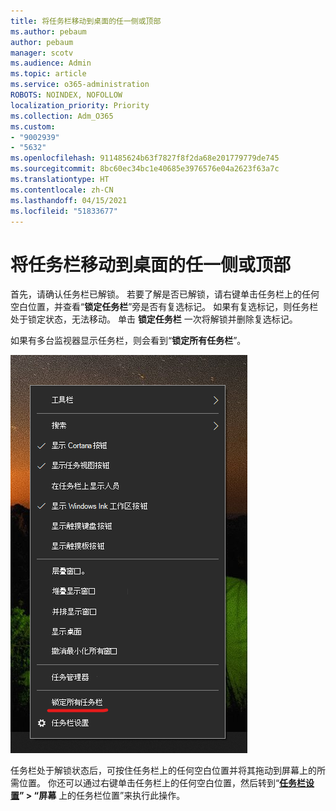 ```yaml
---
title: 将任务栏移动到桌面的任一侧或顶部
ms.author: pebaum
author: pebaum
manager: scotv
ms.audience: Admin
ms.topic: article
ms.service: o365-administration
ROBOTS: NOINDEX, NOFOLLOW
localization_priority: Priority
ms.collection: Adm_O365
ms.custom:
- "9002939"
- "5632"
ms.openlocfilehash: 911485624b63f7827f8f2da68e201779779de745
ms.sourcegitcommit: 8bc60ec34bc1e40685e3976576e04a2623f63a7c
ms.translationtype: HT
ms.contentlocale: zh-CN
ms.lasthandoff: 04/15/2021
ms.locfileid: "51833677"
---
```

# <a name="move-the-taskbar-to-either-side-or-the-top-of-your-desktop"></a>将任务栏移动到桌面的任一侧或顶部

首先，请确认任务栏已解锁。 若要了解是否已解锁，请右键单击任务栏上的任何空白位置，并查看“**锁定任务栏**”旁是否有复选标记。 如果有复选标记，则任务栏处于锁定状态，无法移动。 单击 **锁定任务栏** 一次将解锁并删除复选标记。

如果有多台监视器显示任务栏，则会看到“**锁定所有任务栏**”。

![锁定所有任务栏](media/lock-all-taskbars.png)

任务栏处于解锁状态后，可按住任务栏上的任何空白位置并将其拖动到屏幕上的所需位置。 你还可以通过右键单击任务栏上的任何空白位置，然后转到“**[任务栏设置](ms-settings:taskbar?activationSource=GetHelp)” > “屏幕** 上的任务栏位置”来执行此操作。
